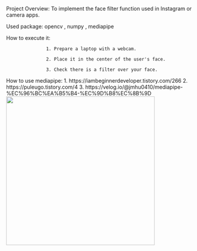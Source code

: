 Project Overview: To implement the face filter function used in Instagram or camera apps.

Used package: opencv , numpy , mediapipe 

How to execute it: 

                   1. Prepare a laptop with a webcam.

                   2. Place it in the center of the user's face.
                   
                   3. Check there is a filter over your face.

<reference>
How to use mediapipe:  1. https://iambeginnerdeveloper.tistory.com/266
                       2. https://puleugo.tistory.com/4
                       3. https://velog.io/@jmhu0410/mediapipe-%EC%96%BC%EA%B5%B4-%EC%9D%B8%EC%8B%9D



<img src="https://github.com/user-attachments/assets/856c09cd-9f2b-4e36-bda5-99f5002f7d48" width="400" height="400">

                  

